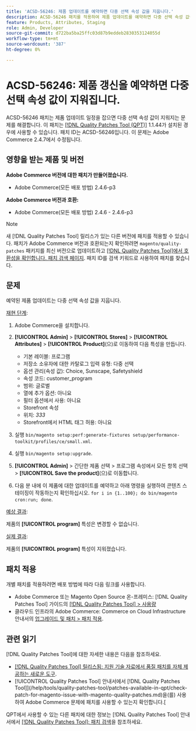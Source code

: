 ```yaml
---
title: 'ACSD-56246: 제품 업데이트를 예약하면 다중 선택 속성 값을 지웁니다.'
description: ACSD-56246 패치를 적용하여 제품 업데이트를 예약하면 다중 선택 속성 값이 지워지는 Adobe Commerce 문제를 해결합니다.
feature: Products, Attributes, Staging
role: Admin, Developer
source-git-commit: d722ba5ba25ffc03d87b9eddeb2830353124055d
workflow-type: tm+mt
source-wordcount: '387'
ht-degree: 0%

---
```


# ACSD-56246: 제품 갱신을 예약하면 다중 선택 속성 값이 지워집니다.

ACSD-56246 패치는 제품 업데이트 일정을 잡으면 다중 선택 속성 값이 지워지는 문제를 해결합니다. 이 패치는 [[!DNL Quality Patches Tool (QPT)]](https://experienceleague.adobe.com/en/docs/commerce-knowledge-base/kb/announcements/commerce-announcements/magento-quality-patches-released-new-tool-to-self-serve-quality-patches) 1.1.44가 설치된 경우에 사용할 수 있습니다. 패치 ID는 ACSD-56246입니다. 이 문제는 Adobe Commerce 2.4.7에서 수정됩니다.

## 영향을 받는 제품 및 버전

**Adobe Commerce 버전에 대한 패치가 만들어졌습니다.**

* Adobe Commerce(모든 배포 방법) 2.4.6-p3

**Adobe Commerce 버전과 호환:**

* Adobe Commerce(모든 배포 방법) 2.4.6 - 2.4.6-p3

>[!NOTE]
>
>새 [!DNL Quality Patches Tool] 릴리스가 있는 다른 버전에 패치를 적용할 수 있습니다. 패치가 Adobe Commerce 버전과 호환되는지 확인하려면 `magento/quality-patches` 패키지를 최신 버전으로 업데이트하고 [[!DNL Quality Patches Tool]에서 호환성을 확인합니다. 패치 검색 페이지](https://experienceleague.adobe.com/tools/commerce-quality-patches/index.html). 패치 ID를 검색 키워드로 사용하여 패치를 찾습니다.

## 문제

예약된 제품 업데이트는 다중 선택 속성 값을 지웁니다.

<u>재현 단계</u>:

1. Adobe Commerce을 설치합니다.
1. **[!UICONTROL Admin]** > **[!UICONTROL Stores]** > **[!UICONTROL Attributes]** > **[!UICONTROL Product]**(으)로 이동하여 다음 특성을 만듭니다.

   * 기본 레이블: 프로그램
   * 저장소 소유자에 대한 카탈로그 입력 유형: 다중 선택
   * 옵션 관리(속성 값): Choice, Sunscape, Safetyshield
   * 속성 코드: customer_program
   * 범위: 글로벌
   * 열에 추가 옵션: 아니요
   * 필터 옵션에서 사용: 아니요
   * Storefront 속성
   * 위치: *333*
   * Storefront에서 HTML 태그 허용: 아니요

1. 실행
   `bin/magento setup:perf:generate-fixtures setup/performance-toolkit/profiles/ce/small.xml`.
1. 실행
   `bin/magento setup:upgrade`.
1. **[!UICONTROL Admin]** > 간단한 제품 선택 > 프로그램 속성에서 모든 항목 선택 > **[!UICONTROL Save the product]**(으)로 이동합니다.
1. 다음 분 내에 이 제품에 대한 업데이트를 예약하고 아래 명령을 실행하여 콘텐츠 스테이징이 작동하는지 확인하십시오.
   `for i in {1..100}; do bin/magento cron:run; done`.

<u>예상 결과</u>:

제품의 **[!UICONTROL program]** 특성은 변경할 수 없습니다.

<u>실제 결과</u>:

제품의 **[!UICONTROL program]** 특성이 지워졌습니다.

## 패치 적용

개별 패치를 적용하려면 배포 방법에 따라 다음 링크를 사용합니다.

* Adobe Commerce 또는 Magento Open Source 온-프레미스: [!DNL Quality Patches Tool] 가이드의 [[!DNL Quality Patches Tool] > 사용량](https://experienceleague.adobe.com/docs/commerce-operations/tools/quality-patches-tool/usage.html)
* 클라우드 인프라의 Adobe Commerce: Commerce on Cloud Infrastructure 안내서의 [업그레이드 및 패치 > 패치 적용](https://experienceleague.adobe.com/docs/commerce-cloud-service/user-guide/develop/upgrade/apply-patches.html).

## 관련 읽기

[!DNL Quality Patches Tool]에 대한 자세한 내용은 다음을 참조하세요.

* [[!DNL Quality Patches Tool] 릴리스됨: 지원 기술 자료에서 품질 패치를 자체 제공하는 새로운 도구](https://experienceleague.adobe.com/en/docs/commerce-knowledge-base/kb/announcements/commerce-announcements/magento-quality-patches-released-new-tool-to-self-serve-quality-patches).
* [!UICONTROL Quality Patches Tool] 안내서에서  [!DNL Quality Patches Tool]](/help/tools/quality-patches-tool/patches-available-in-qpt/check-patch-for-magento-issue-with-magento-quality-patches.md)을(를) 사용하여 Adobe Commerce 문제에 패치를 사용할 수 있는지 확인합니다.[


QPT에서 사용할 수 있는 다른 패치에 대한 정보는 [!DNL Quality Patches Tool] 안내서에서 [[!DNL Quality Patches Tool]: 패치 검색](https://experienceleague.adobe.com/tools/commerce-quality-patches/index.html)을 참조하세요.

